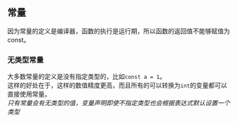 
## 常量

因为常量的定义是编译器，函数的执行是运行期，所以函数的返回值不能够赋值为const。

### 无类型常量

大多数常量的定义是没有指定类型的，比如`const a = 1`。  
这样的好处在于，这样的数值精度更高，而且所有的可以转换为`int`的变量都可以直接使用常量。  
*只有常量会有无类型的值，变量声明即使不指定类型也会根据表达式默认设置一个类型*  
